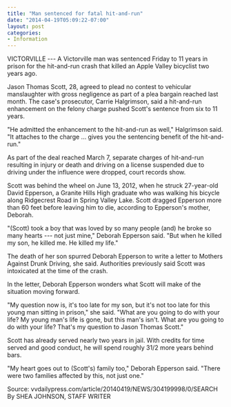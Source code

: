```yaml
---
title: "Man sentenced for fatal hit-and-run"
date: "2014-04-19T05:09:22-07:00"
layout: post
categories:
- Information
---
```


VICTORVILLE --- A Victorville man was sentenced Friday to 11 years in prison for the hit-and-run crash that killed an Apple Valley bicyclist two years ago.

Jason Thomas Scott, 28, agreed to plead no contest to vehicular manslaughter with gross negligence as part of a plea bargain reached last month. The case's prosecutor, Carrie Halgrimson, said a hit-and-run enhancement on the felony charge pushed Scott's sentence from six to 11 years.

"He admitted the enhancement to the hit-and-run as well," Halgrimson said. "It attaches to the charge ... gives you the sentencing benefit of the hit-and-run."

As part of the deal reached March 7, separate charges of hit-and-run resulting in injury or death and driving on a license suspended due to driving under the influence were dropped, court records show.

Scott was behind the wheel on June 13, 2012, when he struck 27-year-old David Epperson, a Granite Hills High graduate who was walking his bicycle along Ridgecrest Road in Spring Valley Lake. Scott dragged Epperson more than 60 feet before leaving him to die, according to Epperson's mother, Deborah.

"(Scott) took a boy that was loved by so many people (and) he broke so many hearts --- not just mine," Deborah Epperson said. "But when he killed my son, he killed me. He killed my life."

The death of her son spurred Deborah Epperson to write a letter to Mothers Against Drunk Driving, she said. Authorities previously said Scott was intoxicated at the time of the crash.

In the letter, Deborah Epperson wonders what Scott will make of the situation moving forward.

"My question now is, it's too late for my son, but it's not too late for this young man sitting in prison," she said. "What are you going to do with your life? My young man's life is gone, but this man's isn't. What are you going to do with your life? That's my question to Jason Thomas Scott."

Scott has already served nearly two years in jail. With credits for time served and good conduct, he will spend roughly 31/2 more years behind bars.

"My heart goes out to (Scott's) family too," Deborah Epperson said. "There were two families affected by this, not just one."

Source: vvdailypress.com/article/20140419/NEWS/304199998/0/SEARCH
By SHEA JOHNSON, STAFF WRITER